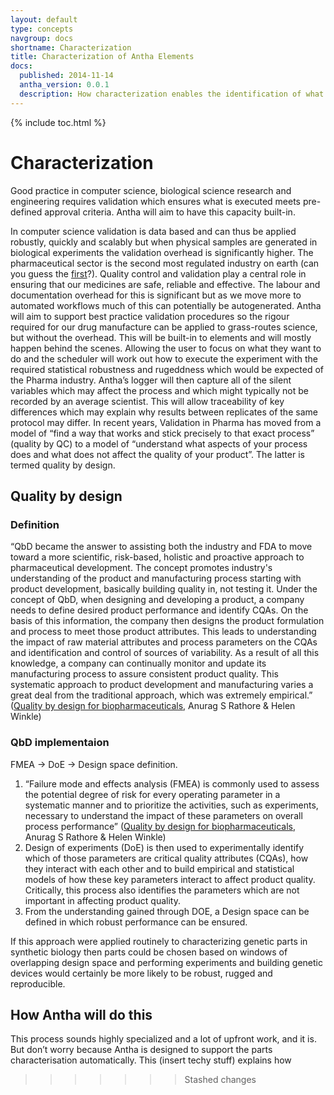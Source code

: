 ```yaml
---
layout: default
type: concepts
navgroup: docs
shortname: Characterization
title: Characterization of Antha Elements
docs:
  published: 2014-11-14
  antha_version: 0.0.1
  description: How characterization enables the identification of what contexts an Element is useful in.
---
```


{% include toc.html %}


# Characterization

Good practice in computer science, biological science research and engineering requires validation which ensures what is executed meets pre-defined approval criteria. Antha will aim to have this capacity built-in. 

In computer science validation is data based and can thus be applied robustly, quickly and scalably but when physical samples are generated in biological experiments the validation overhead is significantly higher. 
The pharmaceutical sector is the second most regulated industry on earth (can you guess the [first](https://www.youtube.com/watch?v=76OyiN_aYZ8)?). Quality control and validation play a central role in ensuring that our medicines are safe, reliable and effective. The labour and documentation overhead for this is significant but as we move more to automated workflows much of this can potentially be autogenerated. Antha will aim to support best practice validation procedures so the rigour required for our drug manufacture can be applied to grass-routes science, but without the overhead. This will be built-in to elements and will mostly happen behind the scenes. Allowing the user to focus on what they want to do and the scheduler will work out how to execute the experiment with the required statistical robustness and rugeddness which would be expected of the Pharma industry. Antha’s logger will then capture all of the silent variables which may affect the process and which might typically not be recorded by an average scientist. This will allow traceability of key differences which may explain why results between replicates of the same protocol may differ.
In recent years, Validation in Pharma has moved from a model of “find a way that works and stick precisely to that exact process” (quality by QC) to a model of “understand what aspects of your process does and what does not affect the quality of your product”. The latter is termed quality by design. 


## Quality by design

### Definition 

“QbD became the answer to assisting both the industry and FDA to move toward a more scientific, risk-based, holistic and proactive approach to pharmaceutical development. The concept promotes industry's understanding of the product and manufacturing process starting with product development, basically building quality in, not testing it. Under the concept of QbD, when designing and developing a product, a company needs to define desired product performance and identify CQAs. On the basis of this information, the company then designs the product formulation and process to meet those product attributes. This leads to understanding the impact of raw material attributes and process parameters on the CQAs and identification and control of sources of variability. As a result of all this knowledge, a company can continually monitor and update its manufacturing process to assure consistent product quality. This systematic approach to product development and manufacturing varies a great deal from the traditional approach, which was extremely empirical.” ([Quality by design for biopharmaceuticals](http://www.nature.com/nbt/journal/v27/n1/full/nbt0109-26.html), Anurag S Rathore & Helen Winkle)

### QbD implementaion

FMEA  → DoE → Design space definition.

1.	“Failure mode and effects analysis (FMEA) is commonly used to assess the potential degree of risk for every operating parameter in a systematic manner and to prioritize the activities, such as experiments, necessary to understand the impact of these parameters on overall process performance” ([Quality by design for biopharmaceuticals](http://www.nature.com/nbt/journal/v27/n1/full/nbt0109-26.html), Anurag S Rathore & Helen Winkle)
2.	Design of experiments (DoE) is then used to experimentally identify which of those parameters are critical quality attributes (CQAs), how they interact with each other and to build empirical and statistical models of how these key parameters interact to affect product quality. Critically, this process also identifies the parameters which are not important in affecting product quality. 
3.	From the understanding gained through DOE, a Design space can be defined in which robust performance can be ensured.

If this approach were applied routinely to characterizing genetic parts in synthetic biology then parts could be chosen based on windows of overlapping design space and performing experiments and building genetic devices would certainly be more likely to be robust, rugged and reproducible.

## How Antha will do this
This process sounds highly specialized and a lot of upfront work, and it is. But don’t worry because Antha is designed to support the parts characterisation automatically. This (insert techy stuff) explains how


>>>>>>> Stashed changes

